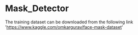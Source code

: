 # Mask_Detector

The training dataset can be downloaded from the following link 'https://www.kaggle.com/omkargurav/face-mask-dataset'
